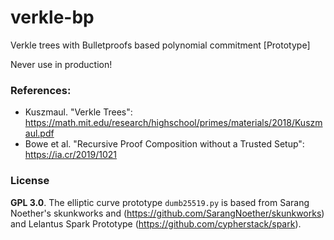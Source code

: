 # verkle-bp
Verkle trees with Bulletproofs based polynomial commitment [Prototype]

Never use in production!

### References:
* Kuszmaul. "Verkle Trees": https://math.mit.edu/research/highschool/primes/materials/2018/Kuszmaul.pdf
* Bowe et al. "Recursive Proof Composition without a Trusted Setup": https://ia.cr/2019/1021

### License
**GPL 3.0**. The elliptic curve prototype `dumb25519.py` is based from Sarang Noether's skunkworks and  (https://github.com/SarangNoether/skunkworks) and Lelantus Spark Prototype (https://github.com/cypherstack/spark).